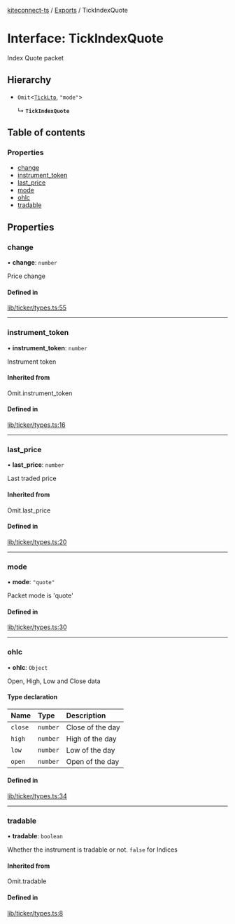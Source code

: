 [kiteconnect-ts](../README.md) / [Exports](../modules.md) / TickIndexQuote

# Interface: TickIndexQuote

Index Quote packet

## Hierarchy

- `Omit`<[`TickLtp`](TickLtp.md), ``"mode"``\>

  ↳ **`TickIndexQuote`**

## Table of contents

### Properties

- [change](TickIndexQuote.md#change)
- [instrument\_token](TickIndexQuote.md#instrument_token)
- [last\_price](TickIndexQuote.md#last_price)
- [mode](TickIndexQuote.md#mode)
- [ohlc](TickIndexQuote.md#ohlc)
- [tradable](TickIndexQuote.md#tradable)

## Properties

### change

• **change**: `number`

Price change

#### Defined in

[lib/ticker/types.ts:55](https://github.com/anurag-roy/kiteconnect-ts/blob/327f526/lib/ticker/types.ts#L55)

___

### instrument\_token

• **instrument\_token**: `number`

Instrument token

#### Inherited from

Omit.instrument\_token

#### Defined in

[lib/ticker/types.ts:16](https://github.com/anurag-roy/kiteconnect-ts/blob/327f526/lib/ticker/types.ts#L16)

___

### last\_price

• **last\_price**: `number`

Last traded price

#### Inherited from

Omit.last\_price

#### Defined in

[lib/ticker/types.ts:20](https://github.com/anurag-roy/kiteconnect-ts/blob/327f526/lib/ticker/types.ts#L20)

___

### mode

• **mode**: ``"quote"``

Packet mode is 'quote'

#### Defined in

[lib/ticker/types.ts:30](https://github.com/anurag-roy/kiteconnect-ts/blob/327f526/lib/ticker/types.ts#L30)

___

### ohlc

• **ohlc**: `Object`

Open, High, Low and Close data

#### Type declaration

| Name | Type | Description |
| :------ | :------ | :------ |
| `close` | `number` | Close of the day |
| `high` | `number` | High of the day |
| `low` | `number` | Low of the day |
| `open` | `number` | Open of the day |

#### Defined in

[lib/ticker/types.ts:34](https://github.com/anurag-roy/kiteconnect-ts/blob/327f526/lib/ticker/types.ts#L34)

___

### tradable

• **tradable**: `boolean`

Whether the instrument is tradable or not. `false` for Indices

#### Inherited from

Omit.tradable

#### Defined in

[lib/ticker/types.ts:8](https://github.com/anurag-roy/kiteconnect-ts/blob/327f526/lib/ticker/types.ts#L8)
